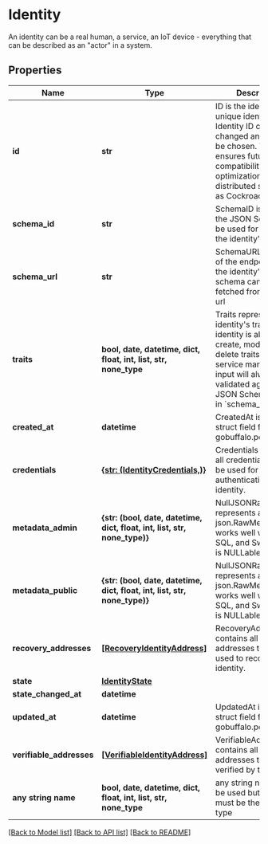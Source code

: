 # Identity

An identity can be a real human, a service, an IoT device - everything that can be described as an \"actor\" in a system.

## Properties
Name | Type | Description | Notes
------------ | ------------- | ------------- | -------------
**id** | **str** | ID is the identity&#39;s unique identifier.  The Identity ID can not be changed and can not be chosen. This ensures future compatibility and optimization for distributed stores such as CockroachDB. | 
**schema_id** | **str** | SchemaID is the ID of the JSON Schema to be used for validating the identity&#39;s traits. | 
**schema_url** | **str** | SchemaURL is the URL of the endpoint where the identity&#39;s traits schema can be fetched from.  format: url | 
**traits** | **bool, date, datetime, dict, float, int, list, str, none_type** | Traits represent an identity&#39;s traits. The identity is able to create, modify, and delete traits in a self-service manner. The input will always be validated against the JSON Schema defined in &#x60;schema_url&#x60;. | 
**created_at** | **datetime** | CreatedAt is a helper struct field for gobuffalo.pop. | [optional] 
**credentials** | [**{str: (IdentityCredentials,)}**](IdentityCredentials.md) | Credentials represents all credentials that can be used for authenticating this identity. | [optional] 
**metadata_admin** | **{str: (bool, date, datetime, dict, float, int, list, str, none_type)}** | NullJSONRawMessage represents a json.RawMessage that works well with JSON, SQL, and Swagger and is NULLable- | [optional] 
**metadata_public** | **{str: (bool, date, datetime, dict, float, int, list, str, none_type)}** | NullJSONRawMessage represents a json.RawMessage that works well with JSON, SQL, and Swagger and is NULLable- | [optional] 
**recovery_addresses** | [**[RecoveryIdentityAddress]**](RecoveryIdentityAddress.md) | RecoveryAddresses contains all the addresses that can be used to recover an identity. | [optional] 
**state** | [**IdentityState**](IdentityState.md) |  | [optional] 
**state_changed_at** | **datetime** |  | [optional] 
**updated_at** | **datetime** | UpdatedAt is a helper struct field for gobuffalo.pop. | [optional] 
**verifiable_addresses** | [**[VerifiableIdentityAddress]**](VerifiableIdentityAddress.md) | VerifiableAddresses contains all the addresses that can be verified by the user. | [optional] 
**any string name** | **bool, date, datetime, dict, float, int, list, str, none_type** | any string name can be used but the value must be the correct type | [optional]

[[Back to Model list]](../README.md#documentation-for-models) [[Back to API list]](../README.md#documentation-for-api-endpoints) [[Back to README]](../README.md)


